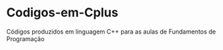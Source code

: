 # Codigos-em-Cplus
 Códigos produzidos em linguagem C++ para as aulas de Fundamentos de Programação
